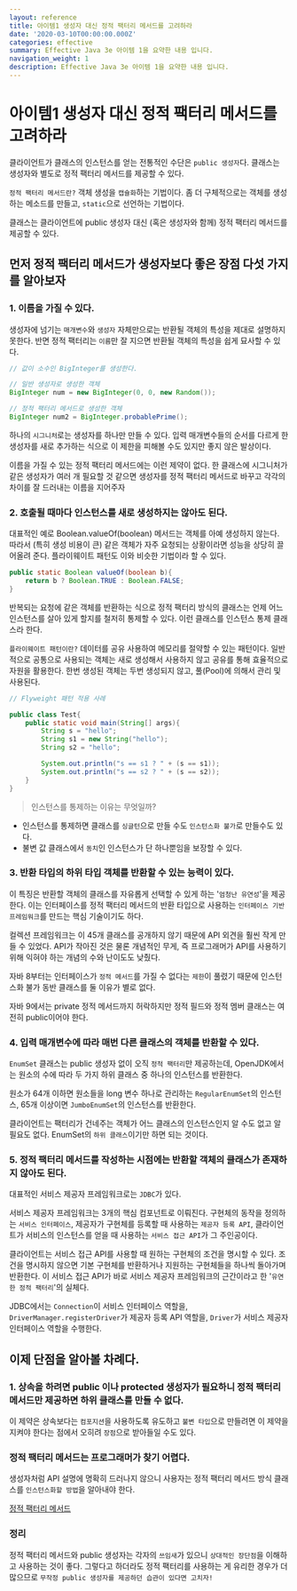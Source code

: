 ```yaml
---
layout: reference
title: 아이템1 생성자 대신 정적 팩터리 메서드를 고려하라
date: '2020-03-10T00:00:00.000Z'
categories: effective
summary: Effective Java 3e 아이템 1을 요약한 내용 입니다.
navigation_weight: 1
description: Effective Java 3e 아이템 1을 요약한 내용 입니다.
---
```


# 아이템1 생성자 대신 정적 팩터리 메서드를 고려하라

클라이언트가 클래스의 인스턴스를 얻는 전통적인 수단은 `public 생성자`다. 클래스는 생성자와 별도로 정적 팩터리 메서드를 제공할 수 있다.

`정적 팩터리 메서드란?` 객체 생성을 `캡슐화`하는 기법이다. 좀 더 구체적으로는 객체를 생성하는 메소드를 만들고, `static`으로 선언하는 기법이다.

클래스는 클라이언트에 public 생성자 대신 \(혹은 생성자와 함께\) 정적 팩터리 메서드를 제공할 수 있다.

## 먼저 정적 팩터리 메서드가 생성자보다 좋은 장점 다섯 가지를 알아보자

### 1. 이름을 가질 수 있다.

생성자에 넘기는 `매개변수`와 `생성자` 자체만으로는 반환될 객체의 특성을 제대로 설명하지 못한다. 반면 정적 팩터리는 `이름`만 잘 지으면 반환될 객체의 특성을 쉽게 묘사할 수 있다.

```java
// 값이 소수인 BigInteger를 생성한다. 

// 일반 생성자로 생성한 객체
BigInteger num = new BigInteger(0, 0, new Random()); 

// 정적 팩터리 메서드로 생성한 객체
BigInteger num2 = BigInteger.probablePrime();
```

하나의 `시그니처`로는 생성자를 하나만 만들 수 있다. 입력 매개변수들의 순서를 다르게 한 생성자를 새로 추가하는 식으로 이 제한을 피해볼 수도 있지만 좋지 않은 발상이다.

이름을 가질 수 있는 정적 팩터리 메서드에는 이런 제약이 없다. 한 클래스에 시그니처가 같은 생성자가 여러 개 필요할 것 같으면 생성자를 정적 팩터리 메서드로 바꾸고 각각의 차이를 잘 드러내는 이름을 지어주자

### 2. 호출될 때마다 인스턴스를 새로 생성하지는 않아도 된다.

대표적인 예로 Boolean.valueOf\(boolean\) 메서드는 객체를 아예 생성하지 않는다. 따라서 \(특히 생성 비용이 큰\) 같은 객체가 자주 요청되는 상황이라면 성능을 상당히 끌어올려 준다. 플라이웨이트 패턴도 이와 비슷한 기법이라 할 수 있다.

```java
public static Boolean valueOf(boolean b){
    return b ? Boolean.TRUE : Boolean.FALSE;
}
```

반복되는 요청에 같은 객체를 반환하는 식으로 정적 팩터리 방식의 클래스는 언제 어느 인스턴스를 살아 있게 할지를 철저히 통제할 수 있다. 이런 클래스를 인스턴스 통제 클래스라 한다.

`플라이웨이트 패턴이란?` 데이터를 공유 사용하여 메모리를 절약할 수 있는 패턴이다. 일반적으로 공통으로 사용되는 객체는 새로 생성해서 사용하지 않고 공유를 통해 효율적으로 자원을 활용한다. 한번 생성된 객체는 두번 생성되지 않고, 풀\(Pool\)에 의해서 관리 및 사용된다.

```java
// Flyweight 패턴 적용 사례

public class Test{
    public static void main(String[] args){
        String s = "hello";
        String s1 = new String("hello");
        String s2 = "hello";

        System.out.println("s == s1 ? " + (s == s1));
        System.out.println("s == s2 ? " + (s == s2));
    }
}
```

> 인스턴스를 통제하는 이유는 무엇일까?

* 인스턴스를 통제하면 클래스를 `싱글턴`으로 만들 수도 `인스턴스화 불가`로 만들수도 있다.
* 불변 값 클래스에서 `동치`인 인스턴스가 단 하나뿐임을 보장할 수 있다.

### 3. 반환 타입의 하위 타입 객체를 반환할 수 있는 능력이 있다.

이 특징은 반환할 객체의 클래스를 자유롭게 선택할 수 있게 하는 '`엄청난 유연성`'을 제공한다. 이는 인터페이스를 정적 팩터리 메서드의 반환 타입으로 사용하는 `인터페이스 기반 프레임워크`를 만드는 핵심 기술이기도 하다.

컬렉션 프레임워크는 이 45개 클래스를 공개하지 않기 때문에 API 외견을 훨씬 작게 만들 수 있었다. API가 작아진 것은 물론 개념적인 무게, 즉 프로그래머가 API를 사용하기 위해 익혀야 하는 개념의 수와 난이도도 낮췄다.

자바 8부터는 인터페이스가 `정적 메서드`를 가질 수 없다는 `제한`이 풀렸기 때문에 인스턴스화 불가 동반 클래스를 둘 이유가 별로 없다.

자바 9에서는 private 정적 메서드까지 허락하지만 정적 필드와 정적 멤버 클래스는 여전히 public이어야 한다.

### 4. 입력 매개변수에 따라 매번 다른 클래스의 객체를 반환할 수 있다.

`EnumSet` 클래스는 public 생성자 없이 오직 `정적 팩터리`만 제공하는데, OpenJDK에서는 원소의 수에 따라 두 가지 하위 클래스 중 하나의 인스턴스를 반환한다.

원소가 64개 이하면 원소들을 long 변수 하나로 관리하는 `RegularEnumSet`의 인스턴스, 65개 이상이면 `JumboEnumSet`의 인스턴스를 반환한다.

클라이언트는 팩터리가 건네주는 객체가 어느 클래스의 인스턴스인지 알 수도 없고 알 필요도 없다. EnumSet의 `하위 클래스`이기만 하면 되는 것이다.

### 5. 정적 팩터리 메서드를 작성하는 시점에는 반환할 객체의 클래스가 존재하지 않아도 된다.

대표적인 서비스 제공자 프레임워크로는 `JDBC`가 있다.

서비스 제공자 프레임워크는 3개의 핵심 컴포넌트로 이뤄진다. 구현체의 동작을 정의하는 `서비스 인터페이스`, 제공자가 구현체를 등록할 때 사용하는 `제공자 등록 API`, 클라이언트가 서비스의 인스턴스를 얻을 때 사용하는 `서비스 접근 API`가 그 주인공이다.

클라이언트는 서비스 접근 API를 사용할 때 원하는 구현체의 조건을 명시할 수 있다. 조건을 명시하지 않으면 기본 구현체를 반환하거나 지원하는 구현체들을 하나씩 돌아가며 반환한다. 이 서비스 접근 API가 바로 서비스 제공자 프레임워크의 근간이라고 한 '`유연한 정적 팩터리`'의 실체다.

JDBC에서는 `Connection`이 서비스 인터페이스 역할을, `DriverManager.registerDriver`가 제공자 등록 API 역할을, `Driver`가 서비스 제공자 인터페이스 역할을 수행한다.

## 이제 단점을 알아볼 차례다.

### 1. 상속을 하려면 public 이나 protected 생성자가 필요하니 정적 팩터리 메서드만 제공하면 하위 클래스를 만들 수 없다.

이 제약은 상속보다는 `컴포지션`을 사용하도록 유도하고 `불변 타입`으로 만들려면 이 제약을 지켜야 한다는 점에서 오히려 `장점`으로 받아들일 수도 있다.

### 정적 팩터리 메서드는 프로그래머가 찾기 어렵다.

생성자처럼 API 설명에 명확히 드러나지 않으니 사용자는 정적 팩터리 메서드 방식 클래스를 `인스턴스화할 방법`을 알아내야 한다.

[정적 팩터리 메서드](https://www.notion.so/2fe7e1dc7efb4bce8e489ebf8f2c08d5)

### 정리

정적 팩터리 메서드와 public 생성자는 각자의 `쓰임새`가 있으니 `상대적인 장단점`을 이해하고 사용하는 것이 좋다. 그렇다고 하더라도 정적 팩터리를 사용하는 게 유리한 경우가 더 많으므로 `무작정 public 생성자를 제공하던 습관이 있다면 고치자!`

